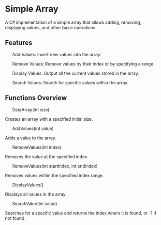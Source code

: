 # Simple Array 
 A C# implementation of a simple array that allows adding, removing, displaying values, and other basic operations.
<html>
 <h2>Features</h2>

 <ul>Add Values: Insert new values into the array.</ul>
 <ul>Remove Values: Remove values by their index or by specifying a range.</ul>
 <ul>Display Values: Output all the current values stored in the array.</ul>
 <ul>Search Values: Search for specific values within the array.</ul>

 <h2>Functions Overview</h2>

 <ol>DataArray(int size)</ol>
 <p>Creates an array with a specified initial size.</p>
 <ol>AddValues(int value)</ol>
 <p>Adds a value to the array.</p>    
 <ol>RemoveValues(int index)</ol>
 <p> Removes the value at the specified index.</p>    
 <ol>RemoveValues(int startIndex, int endIndex)</ol>
 <p>Removes values within the specified index range.</p>   
 <ol>DisplayValues()</ol>
 <p>Displays all values in the array.</p>    
 <ol>SearchValue(int value)</ol>
 <p>Searches for a specific value and returns the index where it is found, or -1 if not found.</p>    

 </html>

